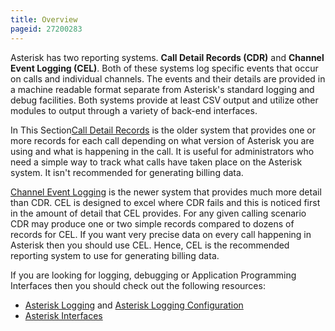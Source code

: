 ```yaml
---
title: Overview
pageid: 27200283
---
```


Asterisk has two reporting systems. **Call Detail Records (CDR)** and **Channel Event Logging (CEL)**. Both of these systems log specific events that occur on calls and individual channels. The events and their details are provided in a machine readable format separate from Asterisk's standard logging and debug facilities. Both systems provide at least CSV output and utilize other modules to output through a variety of back-end interfaces.

In This Section[Call Detail Records](/Configuration/Reporting/Call-Detail-Records-CDR) is the older system that provides one or more records for each call depending on what version of Asterisk you are using and what is happening in the call. It is useful for administrators who need a simple way to track what calls have taken place on the Asterisk system. It isn't recommended for generating billing data.

[Channel Event Logging](/Configuration/Reporting/Channel-Event-Logging-CEL) is the newer system that provides much more detail than CDR. CEL is designed to excel where CDR fails and this is noticed first in the amount of detail that CEL provides. For any given calling scenario CDR may produce one or two simple records compared to dozens of records for CEL. If you want very precise data on every call happening in Asterisk then you should use CEL. Hence, CEL is the recommended reporting system to use for generating billing data.

If you are looking for logging, debugging or Application Programming Interfaces then you should check out the following resources:

* [Asterisk Logging](/Operation/Logging) and [Asterisk Logging Configuration](/Configuration/Core-Configuration/Logging-Configuration)
* [Asterisk Interfaces](/Configuration/Interfaces)
